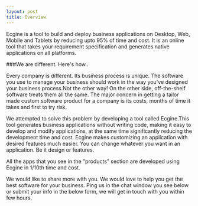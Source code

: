 ```yaml
---
layout: post
title: Overview
---
```


Ecgine is a tool to build and deploy business applications on Desktop, Web, Mobile and Tablets by reducing upto 95% of time and cost. It is an online tool that takes your requirement specification and generates native applications on all platforms.

###We are different. Here's how..

Every company is different. Its business process is unique. The software you use to manage your business should work in the way you've designed your business process.Not the other way! On the other side, off-the-shelf software treats them all the same. The major concern in getting a tailor made custom software product for a company is its costs, months of time it takes and first to try risk.

We attempted to solve this problem by developing a tool called Ecgine.This tool generates business applications without writing code, making it easy to develop and modify applications, at the same time significantly reducing the development time and cost. Ecgine makes customizing an application with desired features much easier. You can change whatever you want in an application. Be it design or features.

All the apps that you see in the "products" section are developed using Ecgine in 1/10th time and cost.

We would like to share more with you. We would love to help you get the best software for your business. Ping us in the chat window you see below or submit your info in the below form, we will get in touch with you within few hours.

